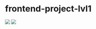 # frontend-project-lvl1

<a href="https://codeclimate.com/github/easymikey/frontend-project-lvl1/maintainability"><img src="https://api.codeclimate.com/v1/badges/bbacee2ad63205461ccb/maintainability" /></a>
<img src="https://travis-ci.org/easymikey/frontend-project-lvl1.svg?branch=master" />
